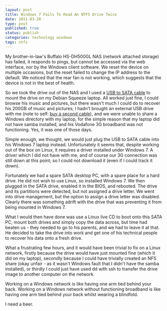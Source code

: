```yaml
--- 
layout: post 
title: Windows 7 Fails To Read An NTFS Drive Twice
date: 2011-03-20
type: post 
published: true 
status: publish
categories: technology windows
tags: ntfs
---
```


My brother-in-law's Buffalo HS-DH500GL NAS (network attached storage)
has failed, it responds to pings, but cannot be accessed via the web
interface, nor by the Windows client software. We reset the device on
multiple occasions, but the reset failed to change the IP address to the
default. We noticed that the rear fan is not working, which suggests
that the device is not in the best of health.

<!--more-->

So we took the drive out of the NAS and I used a 
[USB to SATA cable](http://www.amazon.co.uk/gp/product/B001A5SK56/ref=as_li_ss_tl?ie=UTF8&tag=robsquadnet-21&linkCode=as2&camp=1634&creative=19450&creativeASIN=B001A5SK56)
to mount the drive on my Debian Squeeze laptop. All worked just fine, I
could browse his music and pictures, but there wasn't much I could do to
recover his 200GB of music and pictures; I hadn't brought an external
USB drive with me (note to self:
[buy a second cable](http://www.amazon.co.uk/gp/product/B001A5SK56/ref=as_li_ss_tl?ie=UTF8&tag=robsquadnet-21&linkCode=as2&camp=1634&creative=19450&creativeASIN=B001A5SK56)),
and we were unable to share a Windows directory with my laptop, for the
simple reason that my laptop did not have samba installed, and his
Vodafone 3G broadband was not functioning. Yes, it was one of those
days.

Simple enough, we thought, we would just plug the USB to SATA cable into
his Windows 7 laptop instead. Unfortunately it seems that, despite
working out of the box on Linux, it requires a driver installed under
Windows 7. A driver which I did not have with me, and of course our 3G
connection was still down at this point; so I could not download it
(even if I could track it down).

Fortunately we had a spare SATA desktop PC, with a spare place for a
hard drive. He did not wish to use Linux, so installed Windows 7. We
then plugged in the SATA drive, enabled it in the BIOS, and rebooted.
The drive and its partitions were detected, but not assigned a drive
letter. We went into drive management, but the option to assign a drive
letter was disabled. Clearly there was something adrift with the drive
that was preventing it from being mounted in Windows 7.

What I would then have done was use a Linux live CD to boot onto this
SATA PC, mount both drives and simply copy the data across, but time had
beaten us - they needed to go to his parents, and we had to leave it at
that. He decided to take the drive into work and get one of his
technical people to recover his data onto a fresh drive.

What a frustrating few hours, and it would have been trivial to fix on a
Linux network, firstly because the drive would have just mounted fine
(which it did on my laptop), secondly because I could have trivially
created an NFS share (okay unfair - as it wasn't Windows fault that I
didn't have the samba installed), or thirdly I could just have used dd
with ssh to transfer the drive image to another computer on the network.

Working on a Windows network is like having one arm tied behind your
back. Working on a Windows network without functioning broadband is like
having one arm tied behind your back whilst wearing a blindfold.

I need a beer.

